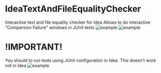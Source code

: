 # IdeaTextAndFileEqualityChecker
Interactive text and file equality checker for Idea
Allows to do interactive "Comparsion Failure" windows in JUnit tests
![example](https://i.ibb.co/8bRnYh7/image.png)
![example](https://i.ibb.co/rdwhH62/ezgif-com-gif-maker.gif)

# !IMPORTANT!
You should to run tests using JUnit configuration in Idea. This doesn't work not in Idea
![example](https://i.ibb.co/cNcL8TF/image.png)
